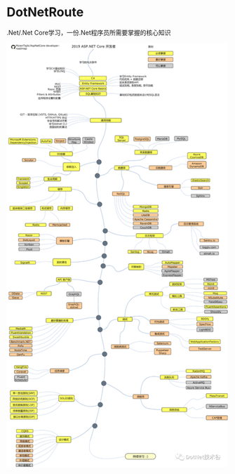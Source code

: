 # DotNetRoute
.Net/.Net Core学习，一份.Net程序员所需要掌握的核心知识

![这里写图片描述](https://github.com/i3yuan/DotNetRoute/blob/main/docs/GuideRoute.png)

